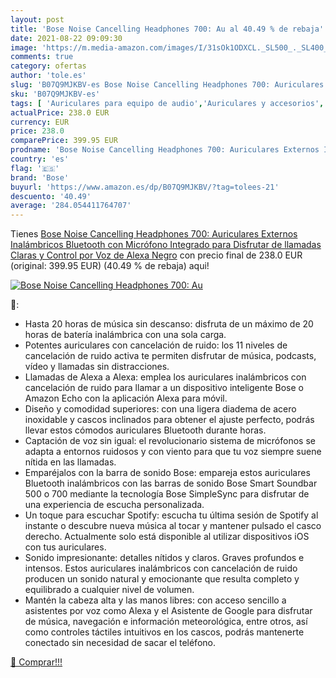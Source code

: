 ```yaml
---
layout: post
title: 'Bose Noise Cancelling Headphones 700: Au al 40.49 % de rebaja'
date: 2021-08-22 09:09:30
image: 'https://m.media-amazon.com/images/I/31sOk1ODXCL._SL500_._SL400_.jpg'
comments: true
category: ofertas
author: 'tole.es'
slug: 'B07Q9MJKBV-es Bose Noise Cancelling Headphones 700: Auriculares Externos...'
sku: 'B07Q9MJKBV-es'
tags: [ 'Auriculares para equipo de audio','Auriculares y accesorios','Electrónica','alexa','bose', ]
actualPrice: 238.0 EUR
currency: EUR
price: 238.0
comparePrice: 399.95 EUR
prodname: 'Bose Noise Cancelling Headphones 700: Auriculares Externos Inalámbricos Bluetooth con Micrófono Integrado para Disfrutar de llamadas Claras y Control por Voz de Alexa  Negro'
country: 'es'
flag: '🇪🇸'
brand: 'Bose'
buyurl: 'https://www.amazon.es/dp/B07Q9MJKBV/?tag=tolees-21'
descuento: '40.49'
average: '284.054411764707'
---
```


Tienes [Bose Noise Cancelling Headphones 700: Auriculares Externos Inalámbricos Bluetooth con Micrófono Integrado para Disfrutar de llamadas Claras y Control por Voz de Alexa  Negro](https://www.amazon.es/dp/B07Q9MJKBV/?tag=tolees-21) con precio final de  238.0 EUR (original: 399.95 EUR) (40.49 %  de rebaja) aqui!

[![Bose Noise Cancelling Headphones 700: Au](https://m.media-amazon.com/images/I/31sOk1ODXCL._SL500_._SL400_.jpg)](https://www.amazon.es/dp/B07Q9MJKBV/?tag=tolees-21)

🔎:

- Hasta 20 horas de música sin descanso: disfruta de un máximo de 20 horas de batería inalámbrica con una sola carga.
- Potentes auriculares con cancelación de ruido: los 11 niveles de cancelación de ruido activa te permiten disfrutar de música, podcasts, vídeo y llamadas sin distracciones.
- Llamadas de Alexa a Alexa: emplea los auriculares inalámbricos con cancelación de ruido para llamar a un dispositivo inteligente Bose o Amazon Echo con la aplicación Alexa para móvil.
- Diseño y comodidad superiores: con una ligera diadema de acero inoxidable y cascos inclinados para obtener el ajuste perfecto, podrás llevar estos cómodos auriculares Bluetooth durante horas.
- Captación de voz sin igual: el revolucionario sistema de micrófonos se adapta a entornos ruidosos y con viento para que tu voz siempre suene nítida en las llamadas.
- Emparéjalos con la barra de sonido Bose: empareja estos auriculares Bluetooth inalámbricos con las barras de sonido Bose Smart Soundbar 500 o 700 mediante la tecnología Bose SimpleSync para disfrutar de una experiencia de escucha personalizada.
- Un toque para escuchar Spotify: escucha tu última sesión de Spotify al instante o descubre nueva música al tocar y mantener pulsado el casco derecho. Actualmente solo está disponible al utilizar dispositivos iOS con tus auriculares.
- Sonido impresionante: detalles nítidos y claros. Graves profundos e intensos. Estos auriculares inalámbricos con cancelación de ruido producen un sonido natural y emocionante que resulta completo y equilibrado a cualquier nivel de volumen.
- Mantén la cabeza alta y las manos libres: con acceso sencillo a asistentes por voz como Alexa y el Asistente de Google para disfrutar de música, navegación e información meteorológica, entre otros, así como controles táctiles intuitivos en los cascos, podrás mantenerte conectado sin necesidad de sacar el teléfono.

[🛒 Comprar!!!](https://www.amazon.es/dp/B07Q9MJKBV/?tag=tolees-21)

